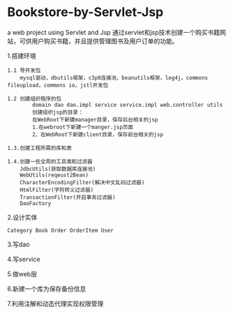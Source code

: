 # Bookstore-by-Servlet-Jsp
a web project using Servlet and Jsp
通过servlet和jsp技术创建一个购买书籍网站，可供用户购买书籍，并且提供管理图书及用户订单的功能。

1.搭建环境
	
	1.1 导开发包
		mysql驱动，dbutils框架，c3p0连接池，beanutils框架，log4j，commons fileupload，commons io，jstl开发包
	
	1.2 创建组织程序的包
			domain dao dao.impl service service.impl web.controller	utils
			创建组织jsp的目录：
			在WebRoot下新建manager目录，保存后台相关的jsp
			1.在webroot下新建一个manger.jsp页面
			2、在WebRoot下新建client目录，保存前台相关的jsp
		
	1.3.创建工程所需的库和表			

	1.4.创建一些全局的工具类和过滤器
		JdbcUtils(获取数据库连接池)
		WebUtils(reqeust2Bean)
		CharacterEncodingFilter(解决中文乱码过滤器)
		HtmlFilter(字符转义过滤器)
		TransactionFilter(开启事务过滤器)
		DaoFactory

2.设计实体

	Category Book Order OrderItem User	

3.写dao

4.写service

5.做web层	
		
6.新建一个库为保存备份信息

7.利用注解和动态代理实现权限管理	

		
		

